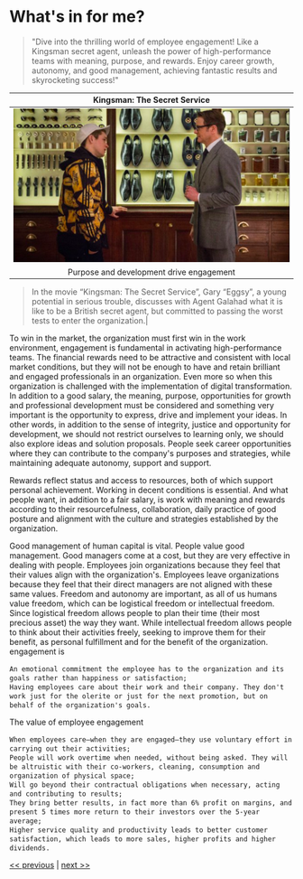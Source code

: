 # What's in for me?

>"Dive into the thrilling world of employee engagement! Like a Kingsman secret agent, unleash the power of high-performance teams with meaning, purpose, and rewards. Enjoy career growth, autonomy, and good management, achieving fantastic results and skyrocketing success!"

|Kingsman: The Secret Service|
|:---:|
|![](../../images/whats_in_for_me.png)|
|Purpose and development drive engagement|

>In the movie “Kingsman: The Secret Service”, Gary “Eggsy”, a young potential in serious trouble, discusses with Agent Galahad what it is like to be a British secret agent, but committed to passing the worst tests to enter the organization.|

To win in the market, the organization must first win in the work environment, engagement is fundamental in activating high-performance teams. The financial rewards need to be attractive and consistent with local market conditions, but they will not be enough to have and retain brilliant and engaged professionals in an organization. Even more so when this organization is challenged with the implementation of digital transformation. In addition to a good salary, the meaning, purpose, opportunities for growth and professional development must be considered and something very important is the opportunity to express, drive and implement your ideas. In other words, in addition to the sense of integrity, justice and opportunity for development, we should not restrict ourselves to learning only, we should also explore ideas and solution proposals. People seek career opportunities where they can contribute to the company's purposes and strategies, while maintaining adequate autonomy, support and support.

Rewards reflect status and access to resources, both of which support personal achievement. Working in decent conditions is essential. And what people want, in addition to a fair salary, is work with meaning and rewards according to their resourcefulness, collaboration, daily practice of good posture and alignment with the culture and strategies established by the organization.

Good management of human capital is vital. People value good management. Good managers come at a cost, but they are very effective in dealing with people. Employees join organizations because they feel that their values align with the organization's. Employees leave organizations because they feel that their direct managers are not aligned with these same values. Freedom and autonomy are important, as all of us humans value freedom, which can be logistical freedom or intellectual freedom. Since logistical freedom allows people to plan their time (their most precious asset) the way they want. While intellectual freedom allows people to think about their activities freely, seeking to improve them for their benefit, as personal fulfillment and for the benefit of the organization.
engagement is

    An emotional commitment the employee has to the organization and its goals rather than happiness or satisfaction;
    Having employees care about their work and their company. They don't work just for the olerite or just for the next promotion, but on behalf of the organization's goals.

The value of employee engagement

    When employees care—when they are engaged—they use voluntary effort in carrying out their activities;
    People will work overtime when needed, without being asked. They will be altruistic with their co-workers, cleaning, consumption and organization of physical space;
    Will go beyond their contractual obligations when necessary, acting and contributing to results;
    They bring better results, in fact more than 6% profit on margins, and present 5 times more return to their investors over the 5-year average;
    Higher service quality and productivity leads to better customer satisfaction, which leads to more sales, higher profits and higher dividends.
    
 [<< previous](2-culture_eating_strategy.md) | [next >>](4-as_within_as_without.md)
